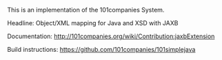 This is an implementation of the 101companies System.

Headline: Object/XML mapping for Java and XSD with JAXB

Documentation: http://101companies.org/wiki/Contribution:jaxbExtension

Build instructions: https://github.com/101companies/101simplejava